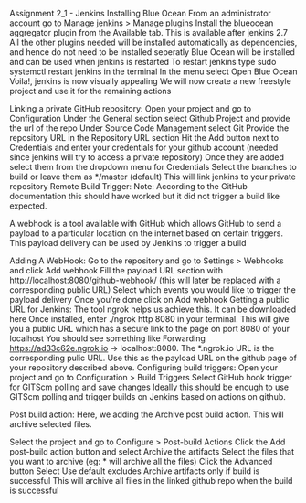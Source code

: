 Assignment 2_1 - Jenkins
Installing Blue Ocean
From an administrator account go to Manage jenkins > Manage plugins
Install the blueocean aggregator plugin from the Available tab. This is available after jenkins 2.7
All the other plugins needed will be installed automatically as dependencies, and hence do not need to be installed seperatly
Blue Ocean will be installed and can be used when jenkins is restarted
To restart jenkins type sudo systemctl restart jenkins in the terminal
In the menu select Open Blue Ocean
Voila!, jenkins is now visually appealing
We will now create a new freestyle project and use it for the remaining actions

Linking a private GitHub repository:
Open your project and go to Configuration
Under the General section select Github Project and provide the url of the repo
Under Source Code Management select Git
Provide the repository URL in the Repository URL section
Hit the Add button next to Credentials and enter your credentials for your github account (needed since jenkins will try to access a private repository)
Once they are added select them from the dropdown menu for Credentials
Select the branches to build or leave them as */master (default)
This will link jenkins to your private repository
Remote Build Trigger:
Note: According to the GitHub documentation this should have worked but it did not trigger a build like expected.

A webhook is a tool available with GitHub which allows GitHub to send a payload to a particular location on the internet based on certain triggers. This payload delivery can be used by Jenkins to trigger a build

Adding A WebHook:
Go to the repository and go to Settings > Webhooks and click Add webhook
Fill the payload URL section with http://localhost:8080/github-webhook/ (this will later be replaced with a corresponding public URL)
Select which events you would like to trigger the payload delivery
Once you're done click on Add webhook
Getting a public URL for Jenkins:
The tool ngrok helps us achieve this. It can be downloaded here
Once installed, enter ./ngrok http 8080 in your terminal. This will give you a public URL which has a secure link to the page on port 8080 of your localhost
You should see something like Forwarding https://ad33c62e.ngrok.io -> localhost:8080. The *.ngrok.io URL is the corresponding pulic URL.
Use this as the payload URL on the github page of your repository described above.
Configuring build triggers:
Open your project and go to Configuration > Build Triggers
Select GitHub hook trigger for GITScm polling and save changes
Ideally this should be enough to use GITScm polling and trigger builds on Jenkins based on actions on github.

Post build action:
Here, we adding the Archive post build action. This will archive selected files.

Select the project and go to Configure > Post-build Actions
Click the Add post-build action button and select Archive the artifacts
Select the files that you want to archive (eg: * will archive all the files)
Click the Advanced button
Select
Use default excludes
Archive artifacts only if build is successful
This will archive all files in the linked github repo when the build is successful
